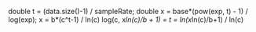 double t = (data.size()-1) / sampleRate;
double x = base*(pow(exp, t) - 1) / log(exp);
x = b*(c^t-1) / ln(c)
log(c, x*ln(c)/b + 1) = t = ln(x*ln(c)/b+1) / ln(c)